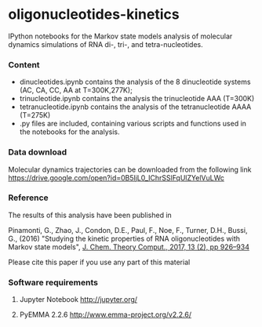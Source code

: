 # oligonucleotides-kinetics

IPython notebooks for the Markov state models analysis of molecular dynamics simulations of RNA di-, tri-, and tetra-nucleotides.

### Content ###

- dinucleotides.ipynb contains the analysis of the 8 dinucleotide systems (AC, CA, CC, AA at T=300K,277K);
- trinucleotide.ipynb contains the analysis the trinucleotide AAA (T=300K)
- tetranucleotide.ipynb contains the analysis of the tetranucleotide AAAA (T=275K)
- .py files are included, containing various scripts and functions used in the notebooks for the analysis.

### Data download ###

Molecular dynamics trajectories can be downloaded from the following link
https://drive.google.com/open?id=0B5ljL0_IChrSSlFqUlZYelVuLWc


### Reference ###

The results of this analysis have been published in

Pinamonti, G., Zhao, J., Condon, D.E., Paul, F., Noe, F., Turner, D.H., Bussi, G., (2016) "Studying the kinetic properties of RNA oligonucleotides with Markov state models", [J. Chem. Theory Comput., 2017, 13 (2), pp 926–934](http://dx.doi.org/10.1021/acs.jctc.6b00982)

Please cite this paper if you use any part of this material

### Software requirements ###

1) Jupyter Notebook
http://jupyter.org/

2) PyEMMA 2.2.6
http://www.emma-project.org/v2.2.6/
